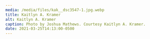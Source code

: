 ```yaml
---
media: /media/files/kak__dsc3547-1.jpg.webp
title: Kaitlyn A. Kramer
alt: Kaitlyn A. Kramer
caption: Photo by Joshua Mathews. Courtesy Kaitlyn A. Kramer.
date: 2021-03-25T14:13:00-0500
---
```

